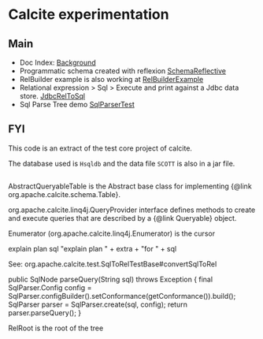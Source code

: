 # Calcite experimentation


## Main

  * Doc Index: [Background](src/main/java/com/gerardnico/calcite/Background.java)
  * Programmatic schema created with reflexion [SchemaReflective](src/main/java/com/gerardnico/calcite/SchemaReflective.java)
  * RelBuilder example is also working at [RelBuilderExample](src/main/java/com/gerardnico/calcite/RelBuilderExample.java)
  * Relational expression > Sql > Execute and print against a Jdbc data store. [JdbcRelToSql](src/test/java/com/gerardnico/calcite/JdbcRelToSql.java)
  * Sql Parse Tree demo [SqlParserTest](src/test/java/com/gerardnico/calcite/SqlParserTest.java)
  
## FYI

This code is an extract of the test core project of calcite.

The database used is `Hsqldb` and the data file `SCOTT` is also in a jar file.

##

AbstractQueryableTable is the Abstract base class for implementing {@link org.apache.calcite.schema.Table}.

org.apache.calcite.linq4j.QueryProvider interface defines 
methods to create and execute queries that are described by a {@link Queryable} object.

Enumerator (org.apache.calcite.linq4j.Enumerator) is the cursor

explain plan sql
"explain plan " + extra + "for " + sql

See:
org.apache.calcite.test.SqlToRelTestBase#convertSqlToRel

public SqlNode parseQuery(String sql) throws Exception {
      final SqlParser.Config config =
          SqlParser.configBuilder().setConformance(getConformance()).build();
      SqlParser parser = SqlParser.create(sql, config);
      return parser.parseQuery();
    }
    
RelRoot is the root of the tree